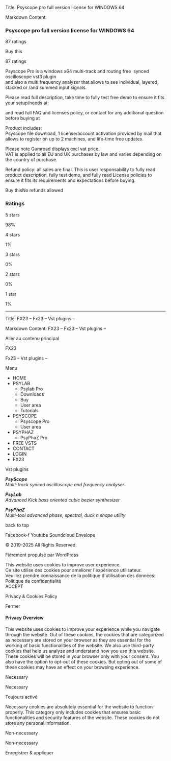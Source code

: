 Title: Psyscope pro full version license for WINDOWS 64

Markdown Content:
### Psyscope pro full version license for WINDOWS 64

87 ratings

Buy this

87 ratings

Psyscope Pro is a windows x64 multi-track and routing free  synced oscilloscope vst3 plugin  
and also a multi frequency analyzer that allows to see individual, layered, stacked or /and summed input signals.

Please read full description, take time to fully test free demo to ensure it fits your setup/needs at:  
  
and read full FAQ and licenses policy, or contact for any additional question before buying at  
  
Product includes:  
Psyscope file download, 1 license/account activation provided by mail that allows to register on up to 2 machines, and life-time free updates.

Please note Gumroad displays excl vat price.  
VAT is applied to all EU and UK purchases by law and varies depending on the country of purchase.

Refund policy: all sales are final. This is user responsability to fully read product description, fully test demo, and fully read License policies to ensure it fits its requirements and expectations before buying.

Buy thisNo refunds allowed

### Ratings

5 stars

98%

4 stars

1%

3 stars

0%

2 stars

0%

1 star

1%

---

Title: FX23 – Fx23 – Vst plugins –

Markdown Content:
FX23 – Fx23 – Vst plugins –

Aller au contenu principal

FX23

Fx23 – Vst plugins –

Menu

*   HOME
*   PSYLAB
    *   Psylab Pro
    *   Downloads
    *   Buy
    *   User area
    *   Tutorials
*   PSYSCOPE
    *   Psyscope Pro
    *   User area
*   PSYPHAZ
    *   PsyPhaZ Pro
*   FREE VSTS
*   CONTACT
*   LOGIN
*   FX23

Vst plugins

**_PsyScope_**  
_Multi-track synced oscilloscope and frequency analyser_

**_PsyLab_**  
_Advanced Kick bass oriented cubic bezier synthesizer_

**_PsyPhaZ_**  
_Multi-tool advanced phase, spectral, duck n shape utility_

back to top

Facebook-f Youtube Soundcloud Envelope

© 2019-2025 All Rights Reserved.

Fièrement propulsé par WordPress

This website uses cookies to improve user experience.  
Ce site utilise des cookies pour ameliorer l'expérience utilisateur.  
Veuillez prendre connaissance de la politique d'utilisation des données:  
Politique de confidentialité  
ACCEPT

Privacy & Cookies Policy

Fermer

#### Privacy Overview

This website uses cookies to improve your experience while you navigate through the website. Out of these cookies, the cookies that are categorized as necessary are stored on your browser as they are essential for the working of basic functionalities of the website. We also use third-party cookies that help us analyze and understand how you use this website. These cookies will be stored in your browser only with your consent. You also have the option to opt-out of these cookies. But opting out of some of these cookies may have an effect on your browsing experience.

Necessary

 Necessary

Toujours activé

Necessary cookies are absolutely essential for the website to function properly. This category only includes cookies that ensures basic functionalities and security features of the website. These cookies do not store any personal information. 

Non-necessary

 Non-necessary

Enregistrer & appliquer
